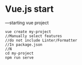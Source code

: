 # Vue.js  start
—starting vue project

    vue create my-project
    //Manually select features
    //do not include Linter/Formatter
    //In package.json
    //N
    cd my-project
    npm run serve
    

